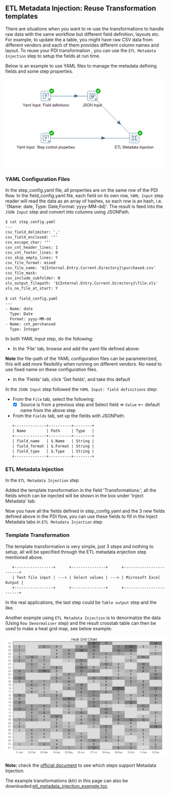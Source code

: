 ## ETL Metadata Injection: Reuse Transformation templates ##

There are situations when you want to re-use the transformations to handle raw data 
with the same workflow but different field definition, layouts etc. 
For example, to update the a table, you might have raw CSV data from different vendors 
and each of them provides different column names and layout. To reuse your PDI transformation
, you can use the `ETL Metadata Injection` step to setup the fields at run time. 

Below is an example to use YAML files to manage the metadata defining fields and
some step properties. 

![ETL Metadata Injection](images/pentaho_etl_metadata_injection.jpg)


### YAML Configuration Files ###

In the step_config.yaml file, all properties are on the same row of the PDI flow. 
In the field_config.yaml file, each field on its own row, `YAML Input` step reader will 
read the data as an array of hashes, so each row is an hash, i.e. '{Name: date, Type: Date,Format: yyyy-MM-dd}'.
The result is feed into the `JSON Input` step and convert into columns using JSONPath.
```
$ cat step_config.yaml
---
csv_field_delimiter: ','
csv_field_enclosed: '"'
csv_escape_char: '"'
csv_cnt_header_lines: 1
csv_cnt_footer_lines: 0
csv_skip_empty_lines: Y
csv_file_format: mixed
csv_file_name: '${Internal.Entry.Current.Directory}\purchased.csv'
csv_file_mask: 
csv_include_subfolder: N
xls_output_filepath: '${Internal.Entry.Current.Directory}\file.xls'
xls_no_file_at_start: Y

$ cat field_config.yaml
---
- Name: date
  Type: Date
  Format: yyyy-MM-dd
- Name: cnt_perchansed
  Type: Integer
```

In both YAML Input step, do the following:
+ In the 'File' tab, browse and add the yaml file defined above:

**Note** the file-path of the YAML configuration files can be parameterized, this will add 
more flexibility when running on different vendors. No need to use fixed name on these configuration files.

+ In the 'Fields' tab, click 'Get fields', and take this default

In the `JSON Input` step followed the `YAML Input: field definitions` step:
+ From the `File` tab, select the following:
  + [x] Source is from a previous step
  and Select field => `Value`   <-- default name from the above step

+ From the `Fields` tab, set up the fields with JSONPath:
```
   +--------------+----------+--------+
   | Name         | Path     | Type   |
   +--------------+----------+--------+
   | field_name   | $.Name   | String |
   | field_format | $.Format | String |
   | field_type   | $.Type   | String |
   +--------------+----------+--------+

```
### ETL Metadata Injection ###
In the `ETL Metadata Injection` step

Added the template transformation in the field 'Transformations:',
all the fields which can be injected will be shown in the box under 'Inject Metadata' tab:

Now you have all the fields defined in step_config.yaml and the 3 new fields defined above
in the PDI flow, you can use these fields to fill in the Inject Metadata tabs
in `ETL Metadata Injection` step


### Template Transformation ###

The template transformation is very simple, just 3 steps and nothing to setup, all will be
specified through the ETL metadata enjection step mentioned above.

```
   +-----------------+      +---------------+      +------------------------+
   | Text file input | ---> | Select values | ---> | Microsoft Excel Output |
   +-----------------+      +---------------+      +------------------------+
```

In the real applications, the last step could be `Table output` step and the like.


Another example using `ETL Metadata Injection` is to denormalize the data (Using `Row Denormaliser` step)
and the result crosstab table can then be used to make a heat grid map, see below example:

![Head Grid Chart](images/pentaho_heat_grid_chart.jpg)

**Note:** check the [official document](https://help.pentaho.com/Documentation/8.0/Products/Data_Integration/Transformation_Step_Reference/ETL_Metadata_Injection/Steps_Supporting_MDI) 
to see which steps support Metadata Injection.

The example transformations (ktr) in this page can also be downloaded:[etl_metadata_injection_example.tgz](etl_metadata_injection_example.tgz).


